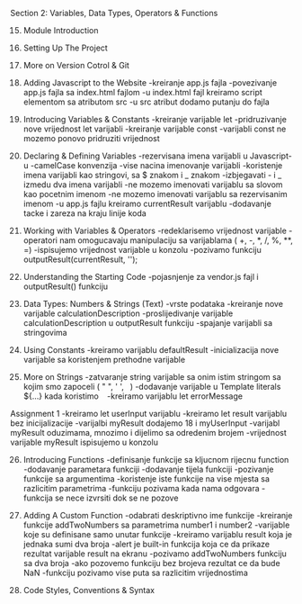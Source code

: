 Section 2: Variables, Data Types, Operators & Functions

15. Module Introduction


16. Setting Up The Project


17. More on Version Cotrol & Git


18. Adding Javascript to the Website
-kreiranje app.js fajla
-povezivanje app.js fajla sa index.html fajlom
-u index.html fajl kreiramo script elementom sa atributom src
-u src atribut dodamo putanju do fajla


19. Introducing Variables & Constants
-kreiranje varijable let
-pridruzivanje nove vrijednost let varijabli
-kreiranje varijable const
-varijabli const ne mozemo ponovo pridruziti vrijednost


20. Declaring & Defining Variables
-rezervisana imena varijabli u Javascript-u
-camelCase konvenzija
-vise nacina imenovanje varijabli
-koristenje imena varijabli kao stringovi, sa $ znakom i _ znakom
-izbjegavati - i  _ izmedu dva imena varijabli
-ne mozemo imenovati varijablu sa slovom kao pocetnim imenom
-ne mozemo imenovati varijablu sa rezervisanim imenom
-u app.js fajlu kreiramo currentResult varijablu
-dodavanje tacke i zareza na kraju linije koda


21. Working with Variables & Operators
-redeklarisemo vrijednost varijable
-operatori nam omogucavaju manipulaciju sa varijablama ( +, -, *, /, %, **, =)
-ispisujemo vrijednost varijable u konzolu
-pozivamo funkciju outputResult(currentResult, '');


22. Understanding the Starting Code
-pojasnjenje za vendor.js fajl i outputResult() funkciju


23. Data Types: Numbers & Strings (Text)
-vrste podataka
-kreiranje nove varijable calculationDescription
-proslijedivanje  varijable calculationDescription u outputResult funkciju
-spajanje varijabli sa stringovima


24. Using Constants
-kreiramo varijablu defaultResult
-inicializacija nove varijable sa koristenjem prethodne varijable


25. More on Strings
-zatvaranje string varijable sa onim istim stringom sa kojim smo zapoceli ( " ", ' ', ` `)
-dodavanje varijable u Template literals ${...} kada koristimo ` `
-kreiramo varijablu let errorMessage


Assignment 1
-kreiramo let userInput varijablu
-kreiramo let result varijablu bez inicijalizacije
-varijalbi myResult dodajemo 18 i myUserInput
-varijabl myResult oduzimama, mnozimo i dijelimo sa odredenim brojem
-vrijednost varijable myResult ispisujemo u konzolu


26. Introducing Functions
-definisanje funkcije sa kljucnom rijecnu function
-dodavanje parametara funkciji
-dodavanje tijela funkciji
-pozivanje funkcije sa argumentima
-koristenje iste funkcije na vise mjesta sa razlicitim parametrima
-funkciju pozivama kada nama odgovara
-funkcija se nece izvrsiti dok se ne pozove


27. Adding A Custom Function
-odabrati deskriptivno ime funkcije
-kreiranje funkcije addTwoNumbers sa parametrima number1 i number2
-varijable koje su definisane samo unutar funkcije
-kreiramo varijablu result koja je jednaka sumi dva broja
-alert je built-in funkcija koja ce da prikaze rezultat varijable result na ekranu
-pozivamo addTwoNumbers funkciju sa dva broja
-ako pozovemo funkciju bez brojeva rezultat ce da bude NaN
-funkciju pozivamo vise puta sa razlicitim vrijednostima


28. Code Styles, Conventions & Syntax
